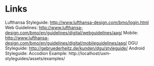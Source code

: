 # Links

Lufthansa Styleguide: http://www.lufthansa-design.com/bmo/login.html
	Web Guidelines: http://www.lufthansa-design.com/bmo/en/guidelines/digital/webguidelines/aag/
	Mobile: http://www.lufthansa-design.com/bmo/en/guidelines/digital/mobileguidelines/aag/
DGU Styleguide: http://gebruederheitz.de/kunden/dgu/styleguide/
Android Styleguide:
Accodion Example: http://localhost/uxm-styleguides/assets/examples/

